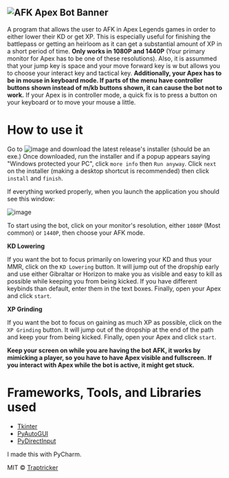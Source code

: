 ![AFK Apex Bot Banner](https://user-images.githubusercontent.com/85963782/152086207-1fa67b5d-fd1c-45a3-8b87-1138bbdc201b.png)
-
A program that allows the user to AFK in Apex Legends games in order to either lower their KD or get XP. This is especially useful for finishing the battlepass or getting an heirloom as it can get a substantial amount of XP in a short period of time. **Only works in 1080P and 1440P** (Your primary monitor for Apex has to be one of these resolutions). Also, it is assummed that your jump key is space and your move forward key is w but allows you to choose your interact key and tactical key. **Additionally, your Apex has to be in mouse in keyboard mode. If parts of the menu have controller buttons shown instead of m/kb buttons shown, it can cause the bot not to work.** If your Apex is in controller mode, a quick fix is to press a button on your keyboard or to move your mouse a little.

# How to use it
Go to ![image](https://user-images.githubusercontent.com/85963782/150718639-bec6b20b-f788-4d28-9315-25d33103b6ca.png) and download the latest release's installer (should be an exe.) Once downloaded, run the installer and if a popup appears saying "Windows protected your PC", click `more info` then `Run anyway`. Click `next` on the installer (making a desktop shortcut is recommended) then click `install` and `finish`.

If everything worked properly, when you launch the application you should see this window:

![image](https://user-images.githubusercontent.com/85963782/150719005-7336ae4a-a10d-448a-9685-f751ce58c4c0.png)

To start using the bot, click on your monitor's resolution, either `1080P` (Most common) or `1440P`, then choose your AFK mode.

**KD Lowering**

If you want the bot to focus primarily on lowering your KD and thus your MMR, click on the `KD Lowering` button. It will jump out of the dropship early and use either Gibraltar  or Horizon to make you as visible and easy to kill as possible while keeping you from being kicked. If you have different keybinds than default, enter them in the text boxes. Finally, open your Apex and click `start`. 

**XP Grinding**

If you want the bot to focus on gaining as much XP as possible, click on the `XP Grinding` button. It will jump out of the dropship at the end of the path and keep your from being kicked. Finally, open your Apex and click `start`.

**Keep your screen on while you are having the bot AFK, it works by mimicking a player, so you have to have Apex visible and fullscreen.**
**If you interact with Apex while the bot is active, it might get stuck.**

# Frameworks, Tools, and Libraries used
- [Tkinter](https://docs.python.org/3/library/tkinter.html)
- [PyAutoGUI](https://pyautogui.readthedocs.io/en/latest/)
- [PyDirectInput](https://pypi.org/project/PyDirectInput/)

I made this with PyCharm.

MIT © [Traptricker](https://github.com/Traptricker)
